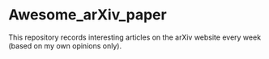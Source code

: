 # Awesome_arXiv_paper
This repository records interesting articles on the arXiv website every week (based on my own opinions only).
